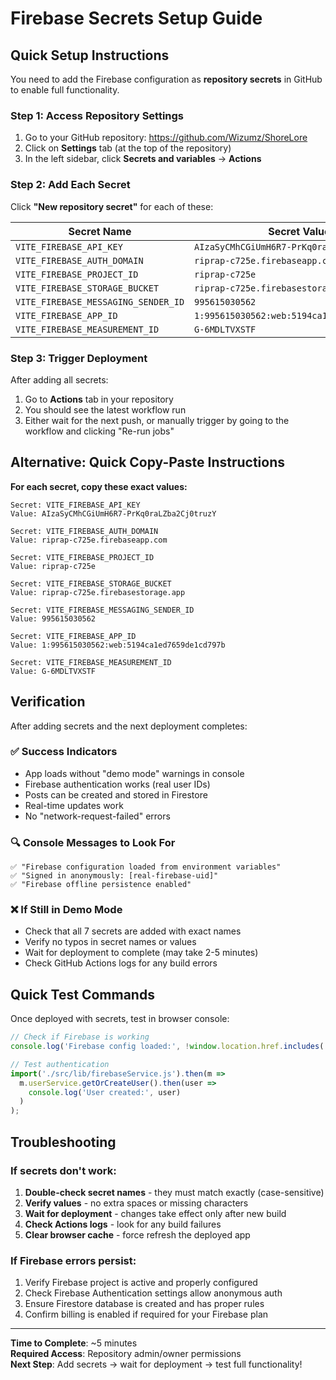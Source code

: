 # Firebase Secrets Setup Guide

## Quick Setup Instructions

You need to add the Firebase configuration as **repository secrets** in GitHub to enable full functionality.

### Step 1: Access Repository Settings

1. Go to your GitHub repository: https://github.com/Wizumz/ShoreLore
2. Click on **Settings** tab (at the top of the repository)
3. In the left sidebar, click **Secrets and variables** → **Actions**

### Step 2: Add Each Secret

Click **"New repository secret"** for each of these:

| Secret Name | Secret Value |
|-------------|--------------|
| `VITE_FIREBASE_API_KEY` | `AIzaSyCMhCGiUmH6R7-PrKq0raLZba2Cj0truzY` |
| `VITE_FIREBASE_AUTH_DOMAIN` | `riprap-c725e.firebaseapp.com` |
| `VITE_FIREBASE_PROJECT_ID` | `riprap-c725e` |
| `VITE_FIREBASE_STORAGE_BUCKET` | `riprap-c725e.firebasestorage.app` |
| `VITE_FIREBASE_MESSAGING_SENDER_ID` | `995615030562` |
| `VITE_FIREBASE_APP_ID` | `1:995615030562:web:5194ca1ed7659de1cd797b` |
| `VITE_FIREBASE_MEASUREMENT_ID` | `G-6MDLTVXSTF` |

### Step 3: Trigger Deployment

After adding all secrets:
1. Go to **Actions** tab in your repository
2. You should see the latest workflow run
3. Either wait for the next push, or manually trigger by going to the workflow and clicking "Re-run jobs"

## Alternative: Quick Copy-Paste Instructions

**For each secret, copy these exact values:**

```
Secret: VITE_FIREBASE_API_KEY
Value: AIzaSyCMhCGiUmH6R7-PrKq0raLZba2Cj0truzY
```

```
Secret: VITE_FIREBASE_AUTH_DOMAIN  
Value: riprap-c725e.firebaseapp.com
```

```
Secret: VITE_FIREBASE_PROJECT_ID
Value: riprap-c725e
```

```
Secret: VITE_FIREBASE_STORAGE_BUCKET
Value: riprap-c725e.firebasestorage.app
```

```
Secret: VITE_FIREBASE_MESSAGING_SENDER_ID
Value: 995615030562
```

```
Secret: VITE_FIREBASE_APP_ID
Value: 1:995615030562:web:5194ca1ed7659de1cd797b
```

```
Secret: VITE_FIREBASE_MEASUREMENT_ID
Value: G-6MDLTVXSTF
```

## Verification

After adding secrets and the next deployment completes:

### ✅ Success Indicators
- App loads without "demo mode" warnings in console
- Firebase authentication works (real user IDs)
- Posts can be created and stored in Firestore
- Real-time updates work
- No "network-request-failed" errors

### 🔍 Console Messages to Look For
```
✅ "Firebase configuration loaded from environment variables"
✅ "Signed in anonymously: [real-firebase-uid]"  
✅ "Firebase offline persistence enabled"
```

### ❌ If Still in Demo Mode
- Check that all 7 secrets are added with exact names
- Verify no typos in secret names or values
- Wait for deployment to complete (may take 2-5 minutes)
- Check GitHub Actions logs for any build errors

## Quick Test Commands

Once deployed with secrets, test in browser console:

```javascript
// Check if Firebase is working
console.log('Firebase config loaded:', !window.location.href.includes('demo'));

// Test authentication
import('./src/lib/firebaseService.js').then(m => 
  m.userService.getOrCreateUser().then(user => 
    console.log('User created:', user)
  )
);
```

## Troubleshooting

### If secrets don't work:
1. **Double-check secret names** - they must match exactly (case-sensitive)
2. **Verify values** - no extra spaces or missing characters
3. **Wait for deployment** - changes take effect only after new build
4. **Check Actions logs** - look for any build failures
5. **Clear browser cache** - force refresh the deployed app

### If Firebase errors persist:
1. Verify Firebase project is active and properly configured
2. Check Firebase Authentication settings allow anonymous auth
3. Ensure Firestore database is created and has proper rules
4. Confirm billing is enabled if required for your Firebase plan

---

**Time to Complete**: ~5 minutes  
**Required Access**: Repository admin/owner permissions  
**Next Step**: Add secrets → wait for deployment → test full functionality!